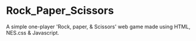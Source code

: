 # Rock_Paper_Scissors
A simple one-player 'Rock, paper, &amp; Scissors' web game made using HTML, NES.css &amp; Javascript.
